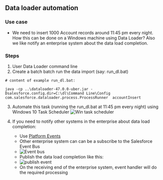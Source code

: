 ## Data loader automation

### Use case

- We need to insert 1000 Account records around 11:45 pm every night. How this can be done on a Windows machine using Data Loader? Also we like notify an enterprise system about the data load completion.

### Steps

1. User Data Loader command line
2. Create a batch batch run the data import  (say: run_dl.bat)

```
# content of example run_dl.bat:

java -cp ..\dataloader-47.0.0-uber.jar -Dsalesforce.config.dir=C:\dl\Command Line\Config com.salesforce.dataloader.process.ProcessRunner  accountInsert

```
3. Automate this task (running the run_dl.bat at 11:45 pm every night) using Windows 10 Task Scheduler 
![Win task scheduler](img/win-task-scheduler-1.png)


4. If you need to notify other systems in the enterprise  about data load completion:
    - Use [Platform Events](https://mohan-chinnappan-n.github.io/sfdc/pevents.html#/home)
    - Other enterprise system can can be a subscribe to the Salesforce Event Bus  
    - ![Event bus](https://mohan-chinnappan-n.github.io/sfdc/img/pe/pe-1.png)
    - Publish the data load completion like this:
    - ![ publish event](https://mohan-chinnappan-n.github.io/sfdc/img/pe/publish-event.png)
    - On the receiving end of the enterprise system, event handler will do the required processing


  
